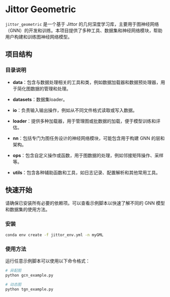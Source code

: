 # Jittor Geometric

`jittor_geometric` 是一个基于 Jittor 的几何深度学习库，主要用于图神经网络（GNN）的开发和训练。本项目提供了多种工具、数据集和神经网络模块，帮助用户构建和训练图神经网络模型。

## 项目结构

### 目录说明

- **data**：包含与数据处理相关的工具和类，例如数据加载器和数据预处理器，用于简化图数据的管理和处理。

- **datasets**：数据集loader。

- **io**：负责输入输出操作，例如从不同文件格式读取或写入数据。

- **loader**：提供多种加载器，用于管理图或批数据的加载，便于模型训练和评估。

- **nn**：包括专门为图任务设计的神经网络模块，可能包含用于构建 GNN 的层和架构。

- **ops**：包含自定义操作或函数，用于图数据的处理，例如邻接矩阵操作、采样等。

- **utils**：包含各种辅助函数和工具，如日志记录、配置解析和其他常用工具。

## 快速开始

请确保已安装所有必要的依赖项。可以查看示例脚本以快速了解不同的 GNN 模型和数据集的使用方法。

### 安装

```bash
conda env create -f jittor_env.yml -n myGML
```

### 使用方法

运行任意示例脚本可以使用以下命令格式：


```bash
# 异配图
python gcn_example.py
```

```bash
# 动态图
python tgn_example.py
```
